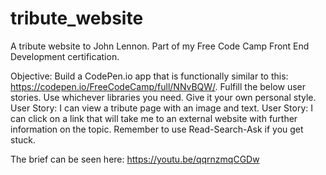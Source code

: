 # tribute_website
A tribute website to John Lennon. Part of my Free Code Camp Front End Development certification.

Objective: Build a CodePen.io app that is functionally similar to this: https://codepen.io/FreeCodeCamp/full/NNvBQW/.
Fulfill the below user stories. Use whichever libraries you need. Give it your own personal style.
User Story: I can view a tribute page with an image and text.
User Story: I can click on a link that will take me to an external website with further information on the topic.
Remember to use Read-Search-Ask if you get stuck.

The brief can be seen here: https://youtu.be/qqrnzmqCGDw
